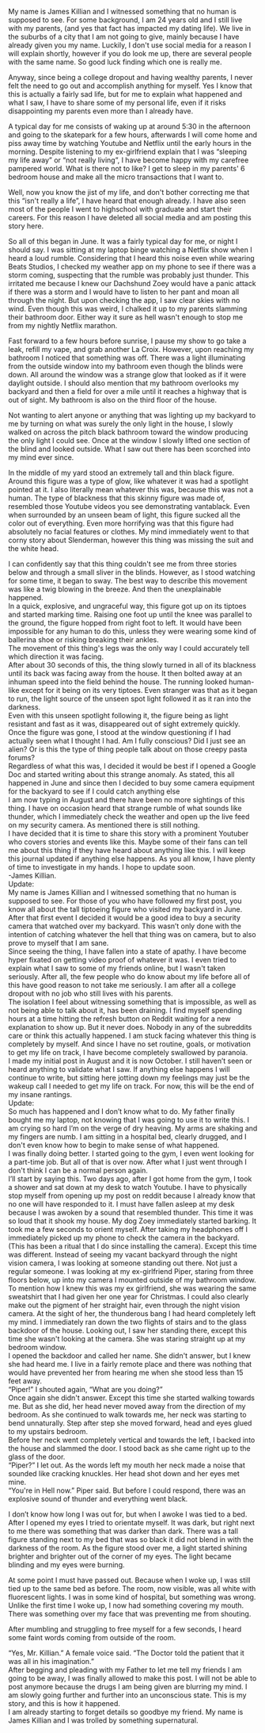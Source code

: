 My name is James Killian and I witnessed something that no human is supposed to see. For some background, I am 24 years old and I still live with my parents, (and yes that fact has impacted my dating life). We live in the suburbs of a city that I am not going to give, mainly because I have already given you my name. Luckily, I don't use social media for a reason I will explain shortly, however if you do look me up, there are several people with the same name. So good luck finding which one is really me.   
	  
Anyway, since being a college dropout and having wealthy parents, I never felt the need to go out and accomplish anything for myself. Yes I know that this is actually a fairly sad life, but for me to explain what happened and what I saw, I have to share some of my personal life, even if it risks disappointing my parents even more than I already have.   
	  
A typical day for me consists of waking up at around 5:30 in the afternoon and going to the skatepark for a few hours, afterwards I will come home and piss away time by watching Youtube and Netflix until the early hours in the morning. Despite listening to my ex-girlfriend explain that I was “sleeping my life away” or “not really living”, I have become happy with my carefree pampered world. What is there not to like? I get to sleep in my parents' 6 bedroom house and make all the micro transactions that I want to.   
	  
Well, now you know the jist of my life, and don't bother correcting me that this “isn't really a life”, I have heard that enough already. I have also seen most of the people I went to highschool with graduate and start their careers. For this reason I have deleted all social media and am posting this story here.   
	  
So all of this began in June. It was a fairly typical day for me, or night I should say. I was sitting at my laptop binge watching a Netflix show when I heard a loud rumble. Considering that I heard this noise even while wearing Beats Studios, I checked my weather app on my phone to see if there was a storm coming, suspecting that the rumble was probably just thunder. This irritated me because I knew our Dachshund Zoey would have a panic attack if there was a storm and I would have to listen to her pant and moan all through the night. But upon checking the app, I saw clear skies with no wind. Even though this was weird, I chalked it up to my parents slamming their bathroom door. Either way it sure as hell wasn't enough to stop me from my nightly Netflix marathon.  
	  
Fast forward to a few hours before sunrise, I pause my show to go take a leak, refill my vape, and grab another La Croix. However, upon reaching my bathroom I noticed that something was off. There was a light illuminating from the outside window into my bathroom even though the blinds were down. All around the window was a strange glow that looked as if it were daylight outside. I should also mention that my bathroom overlooks my backyard and then a field for over a mile until it reaches a highway that is out of sight. My bathroom is also on the third floor of the house.   
	  
Not wanting to alert anyone or anything that was lighting up my backyard to me by turning on what was surely the only light in the house, I slowly walked on across the pitch black bathroom toward the window producing the only light I could see. Once at the window I slowly lifted one section of the blind and looked outside. What I saw out there has been scorched into my mind ever since.   
	  
In the middle of my yard stood an extremely tall and thin black figure. Around this figure was a type of glow, like whatever it was had a spotlight pointed at it. I also literally mean whatever this was, because this was not a human. The type of blackness that this skinny figure was made of, resembled those Youtube videos you see demonstrating vantablack. Even when surrounded by an unseen beam of light, this figure sucked all the color out of everything. Even more horrifying was that this figure had absolutely no facial features or clothes. My mind immediately went to that corny story about Slenderman, however this thing was missing the suit and the white head.   
	  
I can confidently say that this thing couldn't see me from three stories below and through a small sliver in the blinds. However, as I stood watching for some time, it began to sway. The best way to describe this movement was like a twig blowing in the breeze. And then the unexplainable happened.   
In a quick, explosive, and ungraceful way, this figure got up on its tiptoes and started marking time. Raising one foot up until the knee was parallel to the ground, the figure hopped from right foot to left. It would have been impossible for any human to do this, unless they were wearing some kind of ballerina shoe or risking breaking their ankles.   
The movement of this thing's legs was the only way I could accurately tell which direction it was facing.   
After about 30 seconds of this, the thing slowly turned in all of its blackness until its back was facing away from the house. It then bolted away at an inhuman speed into the field behind the house. The running looked human-like except for it being on its very tiptoes. Even stranger was that as it began to run, the light source of the unseen spot light followed it as it ran into the darkness.  
Even with this unseen spotlight following it, the figure being as light resistant and fast as it was, disappeared out of sight extremely quickly. Once the figure was gone, I stood at the window questioning if I had actually seen what I thought I had. Am I fully conscious? Did I just see an alien? Or is this the type of thing people talk about on those creepy pasta forums?   
Regardless of what this was, I decided it would be best if I opened a Google Doc and started writing about this strange anomaly. As stated, this all happened in June and since then I decided to buy some camera equipment for the backyard to see if I could catch anything else	  
I am now typing in August and there have been no more sightings of this thing. I have on occasion heard that strange rumble of what sounds like thunder, which I immediately check the weather and open up the live feed on my security camera. As mentioned there is still nothing.   
I have decided that it is time to share this story with a prominent Youtuber who covers stories and events like this. Maybe some of their fans can tell me about this thing if they have heard about anything like this. I will keep this journal updated if anything else happens. As you all know, I have plenty of time to investigate in my hands. I hope to update soon.   
\-James Killian.   
Update:  
My name is James Killian and I witnessed something that no human is supposed to see. For those of you who have followed my first post, you know all about the tall tiptoeing figure who visited my backyard in June. After that first event I decided it would be a good idea to buy a security camera that watched over my backyard. This wasn’t only done with the intention of catching whatever the hell that thing was on camera, but to also prove to myself that I am sane.   
Since seeing the thing, I have fallen into a state of apathy. I have become hyper fixated on getting video proof of whatever it was. I even tried to explain what I saw to some of my friends online, but I wasn't taken seriously. After all, the few people who do know about my life before all of this have good reason to not take me seriously. I am after all a college dropout with no job who still lives with his parents.   
The isolation I feel about witnessing something that is impossible, as well as not being able to talk about it, has been draining. I find myself spending hours at a time hitting the refresh button on Reddit waiting for a new explanation to show up. But it never does. Nobody in any of the subreddits care or think this actually happened. I am stuck facing whatever this thing is completely by myself. And since I have no set routine, goals, or motivation to get my life on track, I have become completely swallowed by paranoia.   
I made my initial post in August and it is now October. I still haven’t seen or heard anything to validate what I saw. If anything else happens I will continue to write, but sitting here jotting down my feelings may just be the wakeup call I needed to get my life on track. For now, this will be the end of my insane rantings.  
Update:   
So much has happened and I don’t know what to do. My father finally bought me my laptop, not knowing that I was going to use it to write this. I am crying so hard I’m on the verge of dry heaving. My arms are shaking and my fingers are numb. I am sitting in a hospital bed, clearly drugged, and I don't even know how to begin to make sense of what happened.  
I was finally doing better. I started going to the gym, I even went looking for a part-time job. But all of that is over now. After what I just went through I don't think I can be a normal person again.   
I’ll start by saying this. Two days ago, after I got home from the gym, I took a shower and sat down at my desk to watch Youtube. I have to physically stop myself from opening up my post on reddit because I already know that no one will have responded to it. I must have fallen asleep at my desk because I was awoken by a sound that resembled thunder. This time it was so loud that it shook my house. My dog Zoey immediately started barking. It took me a few seconds to orient myself. After taking my headphones off I immediately picked up my phone to check the camera in the backyard. (This has been a ritual that I do since installing the camera). Except this time was different. Instead of seeing my vacant backyard through the night vision camera, I was looking at someone standing out there. Not just a regular someone. I was looking at my ex-girlfriend Piper, staring from three floors below, up into my camera I mounted outside of my bathroom window.   
To mention how I knew this was my ex girlfriend, she was wearing the same sweatshirt that I had given her one year for Christmas. I could also clearly make out the pigment of her straight hair, even through the night vision camera. At the sight of her, the thunderous bang I had heard completely left my mind. I immediately ran down the two flights of stairs and to the glass backdoor of the house. Looking out, I saw her standing there, except this time she wasn't looking at the camera. She was staring straight up at my bedroom window.   
I opened the backdoor and called her name. She didn't answer, but I knew she had heard me. I live in a fairly remote place and there was nothing that would have prevented her from hearing me when she stood less than 15 feet away.   
“Piper!” I shouted again, “What are you doing?”   
Once again she didn't answer. Except this time she started walking towards me. But as she did, her head never moved away from the direction of my bedroom. As she continued to walk towards me, her neck was starting to bend unnaturally. Step after step she moved forward, head and eyes glued to my upstairs bedroom.   
Before her neck went completely vertical and towards the left, I backed into the house and slammed the door. I stood back as she came right up to the glass of the door.  
 “Piper?” I let out. As the words left my mouth her neck made a noise that sounded like cracking knuckles. Her head shot down and her eyes met mine.  
“You're in Hell now.” Piper said. But before I could respond, there was an explosive sound of thunder and everything went black.   
	  
I don’t know how long I was out for, but when I awoke I was tied to a bed. After I opened my eyes I tried to orientate myself. It was dark, but right next to me there was something that was darker than dark. There was a tall figure standing next to my bed that was so black it did not blend in with the darkness of the room. As the figure stood over me, a light started shining brighter and brighter out of the corner of my eyes. The light became blinding and my eyes were burning.   
	  
At some point I must have passed out. Because when I woke up, I was still tied up to the same bed as before. The room, now visible, was all white with fluorescent lights. I was in some kind of hospital, but something was wrong. Unlike the first time I woke up, I now had something covering my mouth. There was something over my face that was preventing me from shouting.   
	  
After mumbling and struggling to free myself for a few seconds, I heard some faint words coming from outside of the room.  
	  
“Yes, Mr. Killian.” A female voice said. “The Doctor told the patient that it was all in his imagination.”  
After begging and pleading with my Father to let me tell my friends I am going to be away, I was finally allowed to make this post. I will not be able to post anymore because the drugs I am being given are blurring my mind. I am slowly going further and further into an unconscious state. This is my story, and this is how it happened.   
I am already starting to forget details so goodbye my friend. My name is James Killian and I was trolled by something supernatural.